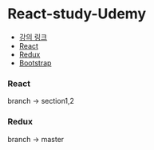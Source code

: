 # React-study-Udemy

- [강의 링크](https://www.udemy.com/react-redux-korean/learn/v4/overview)
- [React](https://reactjs.org/docs/hello-world.html)
- [Redux](http://redux.js.org/)
- [Bootstrap](http://getbootstrap.com/)

### React 
branch -> section1,2

### Redux
branch -> master

